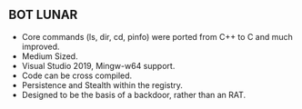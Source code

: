 ## BOT LUNAR
- Core commands (ls, dir, cd, pinfo) were ported from C++ to C and much improved.
- Medium Sized.
- Visual Studio 2019, Mingw-w64 support.
- Code can be cross compiled.
- Persistence and Stealth within the registry.
- Designed to be the basis of a backdoor, rather than an RAT.
